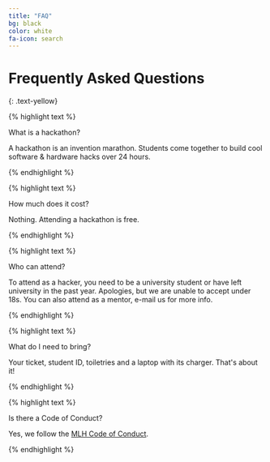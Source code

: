 ```yaml
---
title: "FAQ"
bg: black
color: white
fa-icon: search
---
```


# Frequently Asked Questions
{: .text-yellow}


{% highlight text %}

What is a hackathon?

A hackathon is an invention marathon.
Students come together to build cool software & hardware hacks over 24 hours.


{% endhighlight %}


{% highlight text %}

How much does it cost?

Nothing. Attending a hackathon is free.

{% endhighlight %}


{% highlight text %}

Who can attend?

To attend as a hacker, you need to be a university student or have left university
in the past year. Apologies, but we are unable to accept under 18s. You can also attend as a
mentor, e-mail us for more info.

{% endhighlight %}


{% highlight text %}

What do I need to bring?

Your ticket, student ID, toiletries and a laptop with its charger. That's about it!

{% endhighlight %}


{% highlight text %}

Is there a Code of Conduct?

Yes, we follow the [MLH Code of Conduct](http://mlh.io/code-of-conduct).

{% endhighlight %}
